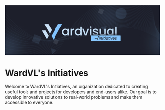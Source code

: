 [![banner](./images/github_org_cover.jpg)](https://github.com/wardvisuals)

# WardVL's Initiatives

Welcome to WardVL's Initiatives, an organization dedicated to creating useful tools and projects for developers and end-users alike. Our goal is to develop innovative solutions to real-world problems and make them accessible to everyone.
